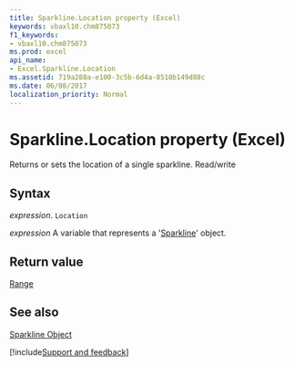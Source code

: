 ```yaml
---
title: Sparkline.Location property (Excel)
keywords: vbaxl10.chm875073
f1_keywords:
- vbaxl10.chm875073
ms.prod: excel
api_name:
- Excel.Sparkline.Location
ms.assetid: 719a288a-e100-3c5b-6d4a-8518b149d88c
ms.date: 06/08/2017
localization_priority: Normal
---
```



# Sparkline.Location property (Excel)

Returns or sets the location of a single sparkline. Read/write


## Syntax

_expression_. `Location`

_expression_ A variable that represents a '[Sparkline](Excel.Sparkline.md)' object.


## Return value

[Range](Excel.Range(object).md)


## See also


[Sparkline Object](Excel.Sparkline.md)

[!include[Support and feedback](~/includes/feedback-boilerplate.md)]